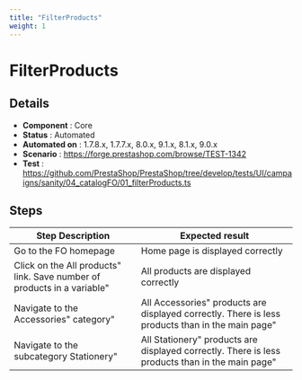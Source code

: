 ```yaml
---
title: "FilterProducts"
weight: 1
---
```


# FilterProducts
## Details
* **Component** : Core
* **Status** : Automated
* **Automated on** : 1.7.8.x, 1.7.7.x, 8.0.x, 9.1.x, 8.1.x, 9.0.x
* **Scenario** : https://forge.prestashop.com/browse/TEST-1342
* **Test** : https://github.com/PrestaShop/PrestaShop/tree/develop/tests/UI/campaigns/sanity/04_catalogFO/01_filterProducts.ts

## Steps
| Step Description | Expected result |
| ----- | ----- |
| Go to the FO homepage | Home page is displayed correctly |
| Click on the All products" link. Save number of products in a variable" | All products are displayed correctly |
| Navigate to the Accessories" category" | All Accessories" products are displayed correctly. There is less products than in the main page" |
| Navigate to the subcategory Stationery" | All Stationery" products are displayed correctly. There is less products than in the main page" |
